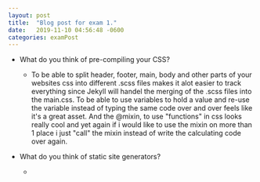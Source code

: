 ```yaml
---
layout: post
title:  "Blog post for exam 1."
date:   2019-11-10 04:56:48 -0600
categories: examPost
---
```


* What do you think of pre-compiling your CSS?

  * To be able to split header, footer, main, body and other parts of your websites css into different .scss files makes it alot easier to track everything since Jekyll will handel the merging of the
  .scss files into the main.css. To be able to use variables to hold a value and re-use the variable instead of typing the same code over and over feels like it's a great asset. And the @mixin, to use "functions" in css looks really cool and yet again if i would like to use the mixin on more than 1 place i just "call" the mixin instead of write the calculating code over again. 

* What do you think of static site generators?
  
  * 
